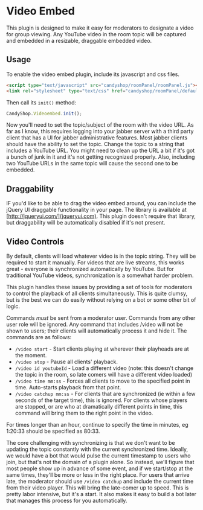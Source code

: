 # Video Embed

This plugin is designed to make it easy for moderators to designate a video for group viewing. Any YouTube video in the room topic will be captured and embedded in a resizable, draggable embedded video. 


## Usage

To enable the video embed plugin, include its javascript and css files.

```HTML
<script type="text/javascript" src="candyshop/roomPanel/roomPanel.js"></script>
<link rel="stylesheet" type="text/css" href="candyshop/roomPanel/default.css" />
```

Then call its `init()` method: 

```JavaScript
CandyShop.Videoembed.init();
````

Now you'll need to set the topic/subject of the room with the video URL. As far as I know, this requires logging into your jabber server with a third party client that has a UI for jabber administrative features. Most jabber clients should have the ability to set the topic. Change the topic to a string that includes a YouTube URL. You might need to clean up the URL a bit if it's got a bunch of junk in it and it's not getting recognized properly. Also, including two YouTube URLs in the same topic will cause the second one to be embedded.

## Draggability

IF you'd like to be able to drag the video embed around, you can include the jQuery UI draggable functionality in your page. The library is available at [http://jqueryui.com/](jqueryui.com). This plugin doesn't require that library, but draggability will be automatically disabled if it's not present.

## Video Controls

By default, clients will load whatever video is in the topic string. They will be required to start it manually. For videos that are live streams, this works great - everyone is synchronized automatically by YouTube. But for traditional YouTube videos, synchronization is a somewhat harder problem.

This plugin handles these issues by providing a set of tools for moderators to control the playback of all clients simultaneously. This is quite clumsy, but is the best we can do easily without relying on a bot or some other bit of logic. 

Commands _must_ be sent from a moderator user. Commands from any other user role will be ignored. Any command that includes /video will not be shown to users; their clients will automatically process it and hide it. The commands are as follows:

 * `/video start` - Start clients playing at wherever their playheads are at the moment.
 * `/video stop` - Pause all clients' playback.
 * `/video id youtubeId` - Load a different video (note: this doesn't change the topic in the room, so late comers will have a different video loaded) 
 * `/video time mm:ss` - Forces all clients to move to the specified point in time. Auto-starts playback from that point.
 * `/video catchup mm:ss` - For clients that are synchronized (ie within a few seconds of the target time), this is ignored. For clients whose players are stopped, or are who at dramatically different points in time, this command will bring them to the right point in the video.

For times longer than an hour, continue to specify the time in minutes, eg 1:20:33 should be specified as 80:33.

The core challenging with synchronizing is that we don't want to be updating the topic constantly with the current synchronized time. Ideally, we would have a bot that would pulse the current timestamp to users who join, but that's not the domain of a plugin alone. So instead, we'll figure that most people show up in advance of some event, and if we start/stop at the same times, they'll be more or less in the right place. For users that arrive late, the moderator should use `/video catchup` and include the current time from their video player. This will bring the late-comer up to speed. This is pretty labor intensive, but it's a start. It also makes it easy to build a bot later that manages this process for you automatically.
